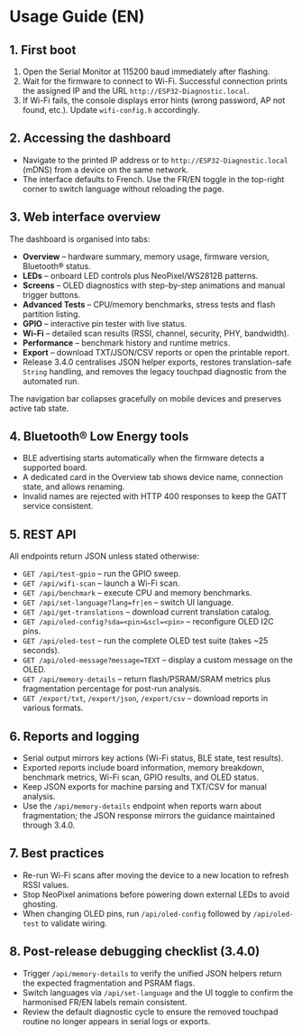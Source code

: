 # Usage Guide (EN)

## 1. First boot
1. Open the Serial Monitor at 115200 baud immediately after flashing.
2. Wait for the firmware to connect to Wi-Fi. Successful connection prints the assigned IP and the URL `http://ESP32-Diagnostic.local`.
3. If Wi-Fi fails, the console displays error hints (wrong password, AP not found, etc.). Update `wifi-config.h` accordingly.

## 2. Accessing the dashboard
- Navigate to the printed IP address or to `http://ESP32-Diagnostic.local` (mDNS) from a device on the same network.
- The interface defaults to French. Use the FR/EN toggle in the top-right corner to switch language without reloading the page.

## 3. Web interface overview
The dashboard is organised into tabs:
- **Overview** – hardware summary, memory usage, firmware version, Bluetooth® status.
- **LEDs** – onboard LED controls plus NeoPixel/WS2812B patterns.
- **Screens** – OLED diagnostics with step-by-step animations and manual trigger buttons.
- **Advanced Tests** – CPU/memory benchmarks, stress tests and flash partition listing.
- **GPIO** – interactive pin tester with live status.
- **Wi-Fi** – detailed scan results (RSSI, channel, security, PHY, bandwidth).
- **Performance** – benchmark history and runtime metrics.
- **Export** – download TXT/JSON/CSV reports or open the printable report.
- Release 3.4.0 centralises JSON helper exports, restores translation-safe `String` handling, and removes the legacy touchpad diagnostic from the automated run.

The navigation bar collapses gracefully on mobile devices and preserves active tab state.

## 4. Bluetooth® Low Energy tools
- BLE advertising starts automatically when the firmware detects a supported board.
- A dedicated card in the Overview tab shows device name, connection state, and allows renaming.
- Invalid names are rejected with HTTP 400 responses to keep the GATT service consistent.

## 5. REST API
All endpoints return JSON unless stated otherwise:
- `GET /api/test-gpio` – run the GPIO sweep.
- `GET /api/wifi-scan` – launch a Wi-Fi scan.
- `GET /api/benchmark` – execute CPU and memory benchmarks.
- `GET /api/set-language?lang=fr|en` – switch UI language.
- `GET /api/get-translations` – download current translation catalog.
- `GET /api/oled-config?sda=<pin>&scl=<pin>` – reconfigure OLED I2C pins.
- `GET /api/oled-test` – run the complete OLED test suite (takes ~25 seconds).
- `GET /api/oled-message?message=TEXT` – display a custom message on the OLED.
- `GET /api/memory-details` – return flash/PSRAM/SRAM metrics plus fragmentation percentage for post-run analysis.
- `GET /export/txt`, `/export/json`, `/export/csv` – download reports in various formats.

## 6. Reports and logging
- Serial output mirrors key actions (Wi-Fi status, BLE state, test results).
- Exported reports include board information, memory breakdown, benchmark metrics, Wi-Fi scan, GPIO results, and OLED status.
- Keep JSON exports for machine parsing and TXT/CSV for manual analysis.
- Use the `/api/memory-details` endpoint when reports warn about fragmentation; the JSON response mirrors the guidance maintained through 3.4.0.

## 7. Best practices
- Re-run Wi-Fi scans after moving the device to a new location to refresh RSSI values.
- Stop NeoPixel animations before powering down external LEDs to avoid ghosting.
- When changing OLED pins, run `/api/oled-config` followed by `/api/oled-test` to validate wiring.

## 8. Post-release debugging checklist (3.4.0)
- Trigger `/api/memory-details` to verify the unified JSON helpers return the expected fragmentation and PSRAM flags.
- Switch languages via `/api/set-language` and the UI toggle to confirm the harmonised FR/EN labels remain consistent.
- Review the default diagnostic cycle to ensure the removed touchpad routine no longer appears in serial logs or exports.
